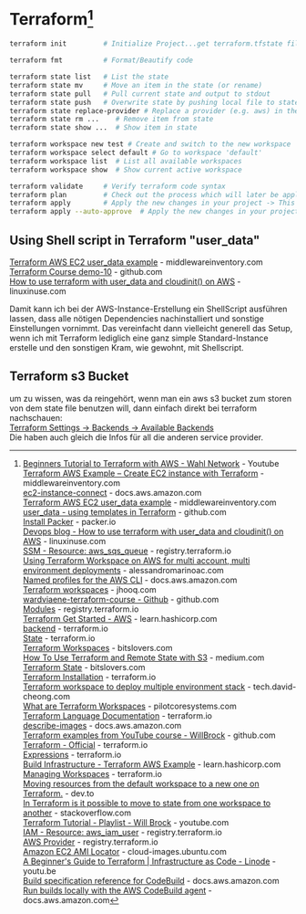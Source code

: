 # Terraform[^1]

```bash
terraform init         # Initialize Project...get terraform.tfstate file from remote server if being used

terraform fmt          # Format/Beautify code

terraform state list   # List the state
terraform state mv     # Move an item in the state (or rename)
terraform state pull   # Pull current state and output to stdout
terraform state push   # Overwrite state by pushing local file to statefile
terraform state replace-provider # Replace a provider (e.g. aws) in the state file
terraform state rm ...    # Remove item from state
terraform state show ...  # Show item in state

terraform workspace new test # Create and switch to the new workspace 'test'
terraform workspace select default # Go to workspace 'default'
terraform workspace list  # List all available workspaces
terraform workspace show  # Show current active workspace

terraform validate     # Verify terraform code syntax
terraform plan         # Check out the process which will later be applied by the 'apply' command
terraform apply        # Apply the new changes in your project -> This is save to do as Terraform will first show the list of changes and will also wait for permission to execute
terraform apply --auto-approve  # Apply the new changes in your project without waiting for approval -> f.e. when used in automated processes inside of a docker container
```



## Using Shell script in Terraform "user_data"
[Terraform AWS EC2 user_data example](https://www.middlewareinventory.com/blog/terraform-aws-ec2-user_data-example/) - middlewareinventory.com  
[Terraform Course demo-10](https://github.com/wardviaene/terraform-course/tree/master/demo-10) - github.com  
[How to use terraform with user_data and cloudinit() on AWS](https://linuxinuse.com/devopsblog/use-terraform-modules/) - linuxinuse.com  

Damit kann ich bei der AWS-Instance-Erstellung ein ShellScript ausführen lassen, dass alle nötigen Dependencies nachinstalliert und sonstige Einstellungen vornimmt.
Das vereinfacht dann vielleicht generell das Setup, wenn ich mit Terraform lediglich eine ganz simple Standard-Instance erstelle und den sonstigen Kram, wie gewohnt, mit Shellscript.

## Terraform s3 Bucket
um zu wissen, was da reingehört, wenn man ein aws s3 bucket zum storen von dem state file benutzen will, dann einfach direkt bei terraform nachschauen:  
[Terraform Settings -> Backends -> Available Backends](https://www.terraform.io/language/settings/backends/s3)  
Die haben auch gleich die Infos für all die anderen service provider.  

[^1]: [Beginners Tutorial to Terraform with AWS - Wahl Network](https://youtu.be/XxTcw7UTues) - Youtube  
[Terraform AWS Example – Create EC2 instance with Terraform](https://www.middlewareinventory.com/blog/terraform-aws-example-ec2/) - middlewareinventory.com  
[ec2-instance-connect](https://docs.aws.amazon.com/AWSEC2/latest/UserGuide/ec2-instance-connect-set-up.html) - docs.aws.amazon.com  
[Terraform AWS EC2 user_data example](https://www.middlewareinventory.com/blog/terraform-aws-ec2-user_data-example/) - middlewareinventory.com  
[user_data - using templates in Terraform](https://github.com/wardviaene/terraform-course/tree/master/demo-10) - github.com  
[Install Packer](https://www.packer.io/docs/install) - packer.io  
[Devops blog - How to use terraform with user_data and cloudinit() on AWS](https://linuxinuse.com/devopsblog/use-terraform-modules/) - linuxinuse.com  
[SSM - Resource: aws_sqs_queue](https://registry.terraform.io/providers/hashicorp/aws/latest/docs/resources/sqs_queue) - registry.terraform.io  
[Using Terraform Workspace on AWS for multi account, multi environment deployments](https://alessandromarinoac.com/posts/iac/terraform/terraform-workspaces-multiple-accounts/) - alessandromarinoac.com  
[Named profiles for the AWS CLI](https://docs.aws.amazon.com/cli/latest/userguide/cli-configure-profiles.html) - docs.aws.amazon.com  
[Terraform workspaces](https://jhooq.com/terraform-workspaces/#5-how-to-use-the-name-of-current-workspace-using-terraformworkspace-interpolation) - jhooq.com  
[wardviaene-terraform-course - Github](https://github.com/wardviaene/terraform-course) - github.com  
[Modules](https://registry.terraform.io/browse/modules) - registry.terraform.io  
[Terraform Get Started - AWS](https://learn.hashicorp.com/collections/terraform/aws-get-started) - learn.hashicorp.com  
[backend](https://www.terraform.io/language/settings/backends/configuration#partial-configuration) - terraform.io  
[State](https://www.terraform.io/language/state) - terraform.io  
[Terraform Workspaces](https://www.bitslovers.com/terraform-workspaces/) - bitslovers.com  
[How To Use Terraform and Remote State with S3](https://medium.com/hootsuite-engineering/how-to-use-terraform-and-remote-state-with-s3-ed4320ee324a) - medium.com  
[Terraform State](https://www.bitslovers.com/terraform-state/) - bitslovers.com  
[Terraform Installation](https://www.terraform.io/cli/install/apt) - terraform.io  
[Terraform workspace to deploy multiple environment stack](https://tech.david-cheong.com/terraform-workspace-to-deploy-multiple-environment-stack/) - tech.david-cheong.com  
[What are Terraform Workspaces](https://pilotcoresystems.com/insights/what-are-terraform-workspaces) - pilotcoresystems.com  
[Terraform Language Documentation](https://www.terraform.io/language) - terraform.io  
[describe-images](https://docs.aws.amazon.com/cli/latest/reference/ec2/describe-images.html) - docs.aws.amazon.com  
[Terraform examples from YouTube course - WillBrock](https://github.com/WillBrock/terraform-course-examples) - github.com  
[Terraform - Official](https://www.terraform.io/) - terraform.io  
[Expressions](https://www.terraform.io/language/expressions) - terraform.io  
[Build Infrastructure - Terraform AWS Example](https://learn.hashicorp.com/tutorials/terraform/aws-build) - learn.hashicorp.com  
[Managing Workspaces](https://www.terraform.io/cli/workspaces) - terraform.io  
[Moving resources from the default workspace to a new one on Terraform.](https://dev.to/igordcsouzaaa/migrating-resources-from-the-default-workspace-to-a-new-one-3ojc) - dev.to  
[In Terraform is it possible to move to state from one workspace to another](https://stackoverflow.com/questions/66979732/in-terraform-is-it-possible-to-move-to-state-from-one-workspace-to-another) - stackoverflow.com  
[Terraform Tutorial - Playlist - Will Brock](https://www.youtube.com/playlist?list=PL8HowI-L-3_9bkocmR3JahQ4Y-Pbqs2Nt) - youtube.com  
[IAM - Resource: aws_iam_user](https://registry.terraform.io/providers/hashicorp/aws/latest/docs/resources/iam_user) - registry.terraform.io  
[AWS Provider](https://registry.terraform.io/providers/hashicorp/aws/latest/docs) - registry.terraform.io  
[Amazon EC2 AMI Locator](https://cloud-images.ubuntu.com/locator/ec2) - cloud-images.ubuntu.com  
[A Beginner's Guide to Terraform | Infrastructure as Code - Linode](https://youtu.be/C3ptdKC9-EQ) - youtu.be  
[Build specification reference for CodeBuild](https://docs.aws.amazon.com/codebuild/latest/userguide/build-spec-ref.html) - docs.aws.amazon.com  
[Run builds locally with the AWS CodeBuild agent](https://docs.aws.amazon.com/codebuild/latest/userguide/use-codebuild-agent.html) - docs.aws.amazon.com  

